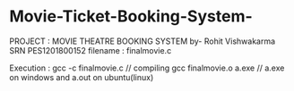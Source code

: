 # Movie-Ticket-Booking-System-
 
PROJECT : MOVIE THEATRE BOOKING SYSTEM by- Rohit Vishwakarma SRN PES1201800152 
filename : finalmovie.c

Execution :
gcc -c finalmovie.c // compiling
gcc finalmovie.o
a.exe 
// a.exe on windows and a.out on ubuntu(linux)

